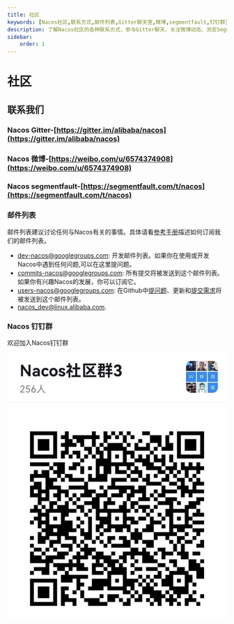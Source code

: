 ```yaml
---
title: 社区
keywords: [Nacos社区,联系方式,邮件列表,Gitter聊天室,微博,segmentfault,钉钉群]
description: 了解Nacos社区的各种联系方式，参与Gitter聊天、关注微博动态、浏览SegmentFault板块，加入邮件列表深度交流，及加入钉钉群与开发者直接沟通。
sidebar:
    order: 1
---
```


# 社区

## 联系我们

### Nacos Gitter-[https://gitter.im/alibaba/nacos](https://gitter.im/alibaba/nacos)
### Nacos 微博-[https://weibo.com/u/6574374908](https://weibo.com/u/6574374908)
### Nacos segmentfault-[https://segmentfault.com/t/nacos](https://segmentfault.com/t/nacos)

### 邮件列表

邮件列表建议讨论任何与Nacos有关的事情。具体请看[参考手册](https://github.com/apache/incubator-dubbo/wiki/Mailing-list-subscription-guide)描述如何订阅我们的邮件列表。

* [dev-nacos@googlegroups.com](https://lark.alipay.com/nacos/nacosdocs/vl19q1): 开发邮件列表。如果你在使用或开发Nacos中遇到任何问题,可以在这里提问题。
* [commits-nacos@googlegroups.com](https://lark.alipay.com/nacos/nacosdocs/vl19q1): 所有提交将被发送到这个邮件列表。如果你有兴趣Nacos的发展，你可以订阅它。
* [users-nacos@googlegroups.com](https://lark.alipay.com/nacos/nacosdocs/vl19q1): 在Github中[提问题](https://github.com/alibaba/nacos/issues)、更新和[提交需求](https://github.com/alibaba/nacos/pulls)将被发送到这个邮件列表。
* [nacos\_dev@linux.alibaba.com](https://lark.alipay.com/nacos/nacosdocs/vl19q1).

### Nacos 钉钉群

欢迎加入Nacos钉钉群

![nacos_dingding.jpg](/img/nacos_dingding.jpg) 